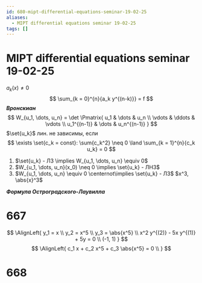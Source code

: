 ```yaml
---
id: 680-mipt-differential-equations-seminar-19-02-25
aliases:
  - MIPT differential equations seminar 19-02-25
tags: []
---
```


# MIPT differential equations seminar 19-02-25
$a_k(x) \neq 0$
$$
\sum_{k = 0}^{n}{a_k y^{(n-k)}} = f
$$
***Вронскиан***
$$
W_{u_1, \dots, u_n} = \det \Pmatrix{
u_1 & \dots & u_n \\
\vdots & \ddots & \vdots \\
u_1^{(n-1)} & \dots & u_n^{(n-1)}
}
$$
$\set{u_k}$ лин. не зависимы, если
 $$
\exists \set{c_k = const}: \sum{c_k^2} \neq 0 \land \sum_{k = 1}^{n}{c_k u_k} = 0
$$
1. $\set{u_k} - ЛЗ \implies W_{u_1, \dots, u_n} \equiv 0$ 
2. $W_{u_1, \dots, u_n}(x_0) \neq 0 \implies \set{u_k} - ЛНЗ$ 
3. $W_{u_1, \dots, u_n} \equiv 0 \centernot\implies \set{u_k} - ЛЗ$ 
$x^3, \abs{x}^3$

***Формула Остроградского-Лаувилла***

# 667
$$
\AlignLeft{
y_1 = x \\
y_2 = x^5 \\
y_3 = \abs{x^5} \\
x^2 y^{(2)} - 5x y^{(1)} + 5y = 0 \\
(-1, 1)
}
$$
$$
\AlignLeft{
c_1 x + c_2 x^5 + c_3 \abs{x^5} = 0 \\
}
$$

# 668

